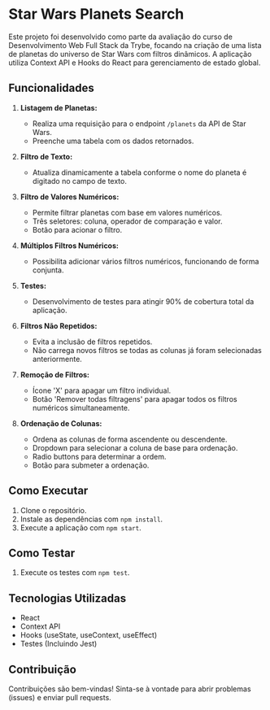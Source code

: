 # Star Wars Planets Search

Este projeto foi desenvolvido como parte da avaliação do curso de Desenvolvimento Web Full Stack da Trybe, focando na criação de uma lista de planetas do universo de Star Wars com filtros dinâmicos. A aplicação utiliza Context API e Hooks do React para gerenciamento de estado global.

## Funcionalidades

1. **Listagem de Planetas:**
   - Realiza uma requisição para o endpoint `/planets` da API de Star Wars.
   - Preenche uma tabela com os dados retornados.

2. **Filtro de Texto:**
   - Atualiza dinamicamente a tabela conforme o nome do planeta é digitado no campo de texto.

3. **Filtro de Valores Numéricos:**
   - Permite filtrar planetas com base em valores numéricos.
   - Três seletores: coluna, operador de comparação e valor.
   - Botão para acionar o filtro.

4. **Múltiplos Filtros Numéricos:**
   - Possibilita adicionar vários filtros numéricos, funcionando de forma conjunta.

5. **Testes:**
   - Desenvolvimento de testes para atingir 90% de cobertura total da aplicação.

6. **Filtros Não Repetidos:**
   - Evita a inclusão de filtros repetidos.
   - Não carrega novos filtros se todas as colunas já foram selecionadas anteriormente.

7. **Remoção de Filtros:**
   - Ícone 'X' para apagar um filtro individual.
   - Botão 'Remover todas filtragens' para apagar todos os filtros numéricos simultaneamente.

8. **Ordenação de Colunas:**
   - Ordena as colunas de forma ascendente ou descendente.
   - Dropdown para selecionar a coluna de base para ordenação.
   - Radio buttons para determinar a ordem.
   - Botão para submeter a ordenação.

## Como Executar

1. Clone o repositório.
2. Instale as dependências com `npm install`.
3. Execute a aplicação com `npm start`.

## Como Testar

1. Execute os testes com `npm test`.

## Tecnologias Utilizadas

- React
- Context API
- Hooks (useState, useContext, useEffect)
- Testes (Incluindo Jest)

## Contribuição

Contribuições são bem-vindas! Sinta-se à vontade para abrir problemas (issues) e enviar pull requests.

